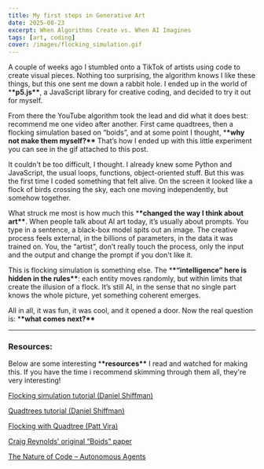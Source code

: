 ```yaml
---
title: My first steps in Generative Art
date: 2025-08-23
excerpt: When Algorithms Create vs. When AI Imagines
tags: [art, coding]
cover: /images/flocking_simulation.gif
---
```


A couple of weeks ago I stumbled onto a TikTok of artists using code to create visual pieces. Nothing too surprising, the algorithm knows I like these things, but this one sent me down a rabbit hole. I ended up in the world of \***\*p5.js\*\***, a JavaScript library for creative coding, and decided to try it out for myself.

From there the YouTube algorithm took the lead and did what it does best: recommend me one video after another. First came quadtrees, then a flocking simulation based on “boids”, and at some point I thought, \***\*why not make them myself?\*\*** That’s how I ended up with this little experiment you can see in the gif attached to this post.

It couldn't be too difficult, I thought. I already knew some Python and JavaScript, the usual loops, functions, object-oriented stuff. But this was the first time I coded something that felt alive. On the screen it looked like a flock of birds crossing the sky, each one moving independently, but somehow together.

What struck me most is how much this \***\*changed the way I think about art\*\***. When people talk about AI art today, it’s usually about prompts. You type in a sentence, a black-box model spits out an image. The creative process feels external, in the billions of parameters, in the data it was trained on. You, the “artist”, don’t really touch the process, only the input and the output and change the prompt if you don't like it.

This is flocking simulation is something else. The \***\*“intelligence” here is hidden in the rules\*\***: each entity moves randomly, but within limits that create the illusion of a flock. It’s still AI, in the sense that no single part knows the whole picture, yet something coherent emerges.

All in all, it was fun, it was cool, and it opened a door. Now the real question is: \***\*what comes next?\*\***

---

### Resources:

Below are some interesting \***\*resources\*\*** I read and watched for making this. If you have the time i recommend skimming through them all, they're very interesting!

[Flocking simulation tutorial (Daniel Shiffman)](https://www.youtube.com/watch?v=mhjuuHl6qHM)

[Quadtrees tutorial (Daniel Shiffman)](https://www.youtube.com/watch?v=OJxEcs0w_kE&t=7s)

[Flocking with Quadtree (Patt Vira)](https://www.youtube.com/watch?v=AMugNCfP1NA&t=349s)

[Craig Reynolds’ original “Boids” paper](https://red3d.com/cwr/boids/)

[The Nature of Code – Autonomous Agents](https://natureofcode.com/autonomous-agents/)
